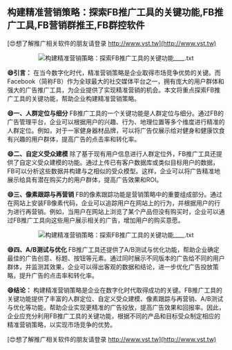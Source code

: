 ## **构建精准营销策略：探索FB推广工具的关键功能,FB推广工具,FB营销群推王,FB群控软件**

[😍想了解推广相关软件的朋友请登录 http://www.vst.tw](http://www.vst.tw)

 <center><img src="https://vst.tw/MP4/tuiguang/png/8.png" alt="构建精准营销策略：探索FB推广工具的关键功能____.txt"></center>

**😄引言：**
在当今数字化时代，精准营销策略是企业取得市场竞争优势的关键。而Facebook（简称FB）作为全球最大的社交媒体平台之一，拥有庞大的用户群体和强大的广告推广工具，为企业提供了实现精准营销的机会。本文将重点探索FB推广工具的关键功能，帮助企业构建精准营销策略。

**😄一、人群定位与细分**
FB推广工具的一个关键功能是人群定位与细分。通过FB的广告管理平台，企业可以根据用户的兴趣、行为、地理位置等多个维度进行精准的人群定位。例如，对于一家健身器材品牌，可以将广告仅展示给对健身和健康饮食有兴趣的用户群体，提高广告的点击率和转化率。

**😄二、自定义受众建模**
除了基于现有用户信息进行人群定位外，FB推广工具还提供了自定义受众建模的功能。通过上传已有客户数据库或类似目标用户的数据，FB可以分析这些数据并构建与之相似的受众模型。这样，企业可以将广告精准地展示给具有潜在购买力的用户群体，提高广告效果和ROI。

**😄三、像素跟踪与再营销**
FB的像素跟踪功能是营销策略中的重要组成部分。通过在网站上安装FB像素代码，企业可以追踪用户在网站上的行为，并根据用户的行为进行再营销。例如，当用户在网站上浏览了某个产品但没有购买时，企业可以通过FB推广工具向这些用户展示相关的广告，增加用户的购买意愿。

 <center><img src="https://vst.tw/MP4/tuiguang/png/0.png" alt="构建精准营销策略：探索FB推广工具的关键功能____.txt"></center>

**😄四、A/B测试与优化**
FB推广工具还提供了A/B测试与优化功能，帮助企业确定最佳的广告创意、标题、按钮等元素。通过同时展示不同版本的广告给不同的用户群体，并监测其效果，企业可以得出客观的数据和结论，进一步优化广告投放策略，提升广告的点击率和转化率。

**😄结论：**
构建精准营销策略是企业在数字化时代取得成功的关键。FB推广工具的关键功能提供了丰富的人群定位、自定义受众建模、像素跟踪与再营销、A/B测试与优化等功能，帮助企业实现更精准的广告投放，提高广告效果和回报率。因此，企业应充分利用FB推广工具的关键功能，根据不同的产品和目标受众制定相应的精准营销策略，以实现市场竞争的优势。

[😍想了解推广相关软件的朋友请登录 http://www.vst.tw](http://www.vst.tw)




